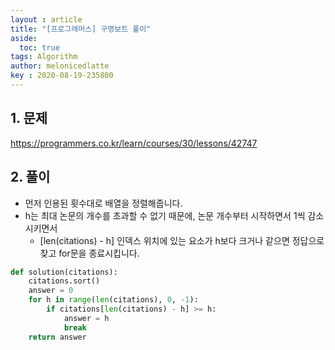 ```yaml
---
layout : article
title: "[프로그래머스] 구명보트 풀이"
aside:
  toc: true
tags: Algorithm 
author: melonicedlatte
key : 2020-08-19-235800 
---  
```


## 1. 문제

https://programmers.co.kr/learn/courses/30/lessons/42747

## 2. 풀이

- 먼저 인용된 횟수대로 배열을 정렬해줍니다. 
- h는 최대 논문의 개수를 초과할 수 없기 때문에, 논문 개수부터 시작하면서 1씩 감소시키면서
  - [len(citations) - h] 인덱스 위치에 있는 요소가 h보다 크거나 같으면 정답으로 찾고 for문을 종료시킵니다. 

~~~python
def solution(citations):
    citations.sort()
    answer = 0 
    for h in range(len(citations), 0, -1):
        if citations[len(citations) - h] >= h:
            answer = h
            break
    return answer
~~~
